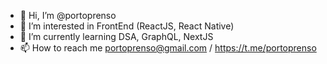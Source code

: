 - 👋 Hi, I’m @portoprenso
- 👀 I’m interested in FrontEnd (ReactJS, React Native)
- 🌱 I’m currently learning DSA, GraphQL, NextJS
- 📫 How to reach me portoprenso@gmail.com / https://t.me/portoprenso

<!---
portoprenso/portoprenso is a ✨ special ✨ repository because its `README.md` (this file) appears on your GitHub profile.
You can click the Preview link to take a look at your changes.
--->
